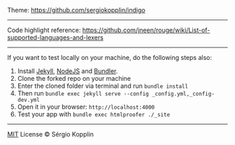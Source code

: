 Theme: https://github.com/sergiokopplin/indigo

---

Code highlight reference: https://github.com/jneen/rouge/wiki/List-of-supported-languages-and-lexers

---

If you want to test locally on your machine, do the following steps also:

1. Install [Jekyll](http://jekyllrb.com), [NodeJS](https://nodejs.org/) and [Bundler](http://bundler.io/).
2. Clone the forked repo on your machine
3. Enter the cloned folder via terminal and run `bundle install`
4. Then run `bundle exec jekyll serve --config _config.yml,_config-dev.yml`
5. Open it in your browser: `http://localhost:4000`
6. Test your app with `bundle exec htmlproofer ./_site`

---

[MIT](http://kopplin.mit-license.org/) License © Sérgio Kopplin
